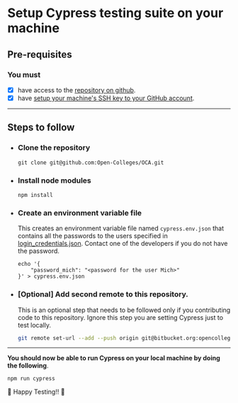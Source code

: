# Setup Cypress testing suite on your machine

## Pre-requisites
### You must
- [x] have access to the [repository on github](https://github.com/opencolleges/oc-e2e-tests).
- [x] have [setup your machine's SSH key to your GitHub account](https://docs.github.com/en/authentication/connecting-to-github-with-ssh/adding-a-new-ssh-key-to-your-github-account).

***

## Steps to follow

- ### Clone the repository
  ```
  git clone git@github.com:Open-Colleges/OCA.git
  ```

- ### Install node modules
	```
	npm install
	```

- ### Create an environment variable file
	This creates an environment variable file named `cypress.env.json` that contains all the passwords to the users specified in [login_credentials.json](cypress/fixtures/login_credentials.json). Contact one of the developers if you do not have the password.
	```
	echo '{
		"password_mich": "<password for the user Mich>"
	}' > cypress.env.json
	```

- ### [Optional] Add second remote to this repository.
	This is an optional step that needs to be followed only if you contributing code to this repository. Ignore this step you are setting Cypress just to test locally.
  ```bash
  git remote set-url --add --push origin git@bitbucket.org:opencollegeseduau/oc-e2e-tests.git 
  ```

***
**You should now be able to run Cypress on your local machine by doing the following**.
```
npm run cypress
```

:tada: Happy Testing!! :tada: